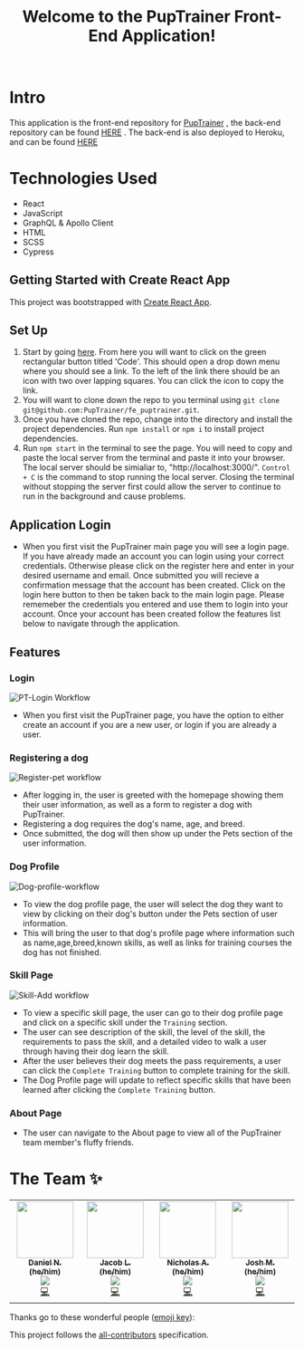 <div align="center">
<h1> Welcome to the PupTrainer Front-End Application! </h1>
</div>

<br>


# Intro
This application is the front-end repository for [PupTrainer](https://pup-trainer.herokuapp.com) , the back-end repository can be found [HERE](https://github.com/PupTrainer/be_puptrainer) .  The back-end is also deployed to Heroku, and can be found [HERE](https://pup-trainer-api.herokuapp.com)

# Technologies Used
- React
- JavaScript
- GraphQL & Apollo Client
- HTML
- SCSS
- Cypress

## Getting Started with Create React App

This project was bootstrapped with [Create React App](https://github.com/facebook/create-react-app).

## Set Up

 1. Start by going [here](https://github.com/PupTrainer/fe_puptrainer). From here you will want to click on the green rectangular button titled 'Code'. This should open a drop down menu where you should see a link. To the left of the link there should be an icon with two over lapping squares. You can click the icon to copy the link.
 2. You will want to clone down the repo to you terminal using `git clone git@github.com:PupTrainer/fe_puptrainer.git`.
 3. Once you have cloned the repo, change into the directory and install the project dependencies. Run `npm install` or `npm i` to install project dependencies.
 4. Run `npm start` in the terminal to see the page. You will need to copy and paste the local server from the terminal and paste it into your browser. The local server should be simialiar to, "http://localhost:3000/". `Control + C` is the command to stop running the local server. Closing the terminal without stopping the server first could allow the server to continue to run in the background and cause problems.


 ## Application Login
 
 - When you first visit the PupTrainer main page you will see a login page. If you have already made an account you can login using your correct credentials. Otherwise please click on the register here and enter in your desired username and email. Once submitted you will recieve a confirmation message that the account has been created. Click on the login here button to then be taken back to the main login page. Please rememeber the credentials you entered and use them to login into your account. Once your account has been created follow the features list below to navigate through the application. 
 
 
 ## Features
 
 
 ### Login
 
 ![PT-Login Workflow](https://user-images.githubusercontent.com/96446170/212123869-02a39df1-400f-4767-9ac0-9dfeeb258f85.png)

 
 - When you first visit the PupTrainer page, you have the option to either create an account if you are a new user, or login if you are already a user.
 
 ### Registering a dog
 
 ![Register-pet workflow](https://terminal.turing.edu/rails/active_storage/representations/redirect/eyJfcmFpbHMiOnsibWVzc2FnZSI6IkJBaHBBcWsxIiwiZXhwIjpudWxsLCJwdXIiOiJibG9iX2lkIn19--6ebf341db2c2f9fbe15733d7d9a74363f1462137/eyJfcmFpbHMiOnsibWVzc2FnZSI6IkJBaDdCem9MWm05eWJXRjBTU0lJY0c1bkJqb0dSVlE2RW5KbGMybDZaVjkwYjE5bWFYUmJCMmtDSUFOcEFsZ0MiLCJleHAiOm51bGwsInB1ciI6InZhcmlhdGlvbiJ9fQ==--2f17d7aa4c6dab9e37d7af2bdbb7d452b5fd576d/Screen%20Shot%202022-07-26%20at%2012.26.47%20PM.png)
 
 - After logging in, the user is greeted with the homepage showing them their user information, as well as a form to register a dog with PupTrainer.
 - Registering a dog requires the dog's name, age, and breed.
 - Once submitted, the dog will then show up under the Pets section of the user information.

 ### Dog Profile
 
 ![Dog-profile-workflow](https://terminal.turing.edu/rails/active_storage/representations/redirect/eyJfcmFpbHMiOnsibWVzc2FnZSI6IkJBaHBBcW8xIiwiZXhwIjpudWxsLCJwdXIiOiJibG9iX2lkIn19--46cbecc2cc5bd84c9921306c6579d21d2b364ada/eyJfcmFpbHMiOnsibWVzc2FnZSI6IkJBaDdCem9MWm05eWJXRjBTU0lJY0c1bkJqb0dSVlE2RW5KbGMybDZaVjkwYjE5bWFYUmJCMmtDSUFOcEFsZ0MiLCJleHAiOm51bGwsInB1ciI6InZhcmlhdGlvbiJ9fQ==--2f17d7aa4c6dab9e37d7af2bdbb7d452b5fd576d/Screen%20Shot%202022-07-26%20at%2012.28.10%20PM.png)
 
 - To view the dog profile page, the user will select the dog they want to view by clicking on their dog's button under the Pets section of user information.
 - This will bring the user to that dog's profile page where information such as name,age,breed,known skills, as well as links for training courses the dog has not finished.
 
 ### Skill Page
 
 ![Skill-Add workflow](https://terminal.turing.edu/rails/active_storage/representations/redirect/eyJfcmFpbHMiOnsibWVzc2FnZSI6IkJBaHBBcXMxIiwiZXhwIjpudWxsLCJwdXIiOiJibG9iX2lkIn19--3d2c86bddc5930e841506054416e98b85e8b5bc7/eyJfcmFpbHMiOnsibWVzc2FnZSI6IkJBaDdCem9MWm05eWJXRjBTU0lJY0c1bkJqb0dSVlE2RW5KbGMybDZaVjkwYjE5bWFYUmJCMmtDSUFOcEFsZ0MiLCJleHAiOm51bGwsInB1ciI6InZhcmlhdGlvbiJ9fQ==--2f17d7aa4c6dab9e37d7af2bdbb7d452b5fd576d/Screen%20Shot%202022-07-26%20at%2012.27.56%20PM.png)
 
 - To view a specific skill page, the user can go to their dog profile page and click on a specific skill under the `Training` section.
 - The user can see description of the skill, the level of the skill, the requirements to pass the skill, and a detailed video to walk a user through having their dog learn the skill.
 - After the user believes their dog meets the pass requirements, a user can click the `Complete Training` button to complete training for the skill.
 - The Dog Profile page will update to reflect specific skills that have been learned after clicking the `Complete Training` button.
 
 ### About Page
  
 - The user can navigate to the About page to view all of the PupTrainer team member's fluffy friends.
  
# **The Team ✨**

<table>
<tr>
   <td align="center"><a href="https://github.com/DanielN88"><img src="https://avatars.githubusercontent.com/u/92230099?v=4" width="100px;" alt=""/><br /><sub><b>Daniel N. (he/him)</b></sub></a><br /><a href="https://www.linkedin.com/in/daniel-r-neer/" title ="Linked In"><img src="https://img.shields.io/badge/LinkedIn-0077B5?style=for-the-badge&logo=linkedin&logoColor=white" /></a><br /><a href="https://github.com/PupTrainer/fe_puptrainer/commits?author=DanielN88" title="Code">💻</a></td>
   
  <td align="center"><a href="https://github.com/Jlavarine"><img src="https://avatars.githubusercontent.com/u/96446170?v=4" width="100px;" alt=""/><br /><sub><b>Jacob L. (he/him)</b></sub></a><br /><a href="https://www.linkedin.com/in/jacoblavarine/" title ="Linked In"><img src="https://img.shields.io/badge/LinkedIn-0077B5?style=for-the-badge&logo=linkedin&logoColor=white" /></a><br /><a href="https://github.com/PupTrainer/fe_puptrainer/commits?author=Jlavarine" title="Code">💻</a></td>
  
  <td align="center"><a href="https://github.com/aominhlong"><img src="https://avatars.githubusercontent.com/u/89413678?v=4" width="100px;" alt=""/><br /><sub><b>Nicholas A. (he/him)</b></sub></a><br /><a href="https://www.linkedin.com/in/nicholas-ao/" title ="Linked In"><img src="https://img.shields.io/badge/LinkedIn-0077B5?style=for-the-badge&logo=linkedin&logoColor=white" /></a><br /><a href="https://github.com/PupTrainer/fe_puptrainer/commits?author=aominhlong" title="Code">💻</a></td>
  
  <td align="center"><a href="https://github.com/JoshMallery"><img src="https://avatars.githubusercontent.com/u/96563007?v=4" width="100px;" alt=""/><br /><sub><b>Josh M. (he/him)</b></sub></a><br /><a href="https://www.linkedin.com/in/joshmallery/" title ="Linked In"><img src="https://img.shields.io/badge/LinkedIn-0077B5?style=for-the-badge&logo=linkedin&logoColor=white" /></a><br /><a href="https://github.com/PupTrainer/fe_puptrainer/commits?author=JoshMallery" title="Code">💻</a></td>

</tr>
</table>

Thanks go to these wonderful people ([emoji key](https://allcontributors.org/docs/en/emoji-key)):

<!-- ALL-CONTRIBUTORS-LIST:START - Do not remove or modify this section -->
<!-- prettier-ignore-start -->
<!-- markdownlint-disable -->
<table>

 

<!-- markdownlint-restore -->
<!-- prettier-ignore-end -->

<!-- ALL-CONTRIBUTORS-LIST:END -->

This project follows the [all-contributors](https://github.com/all-contributors/all-contributors) specification.
<!--
 

 
 
 
 
